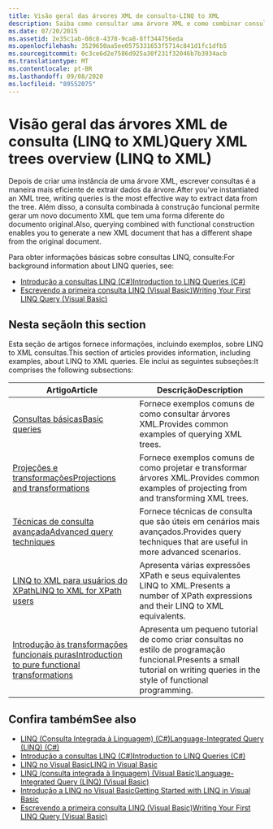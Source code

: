 ```yaml
---
title: Visão geral das árvores XML de consulta-LINQ to XML
description: Saiba como consultar uma árvore XML e como combinar consultas e construção funcional para remodelar uma árvore.
ms.date: 07/20/2015
ms.assetid: 2e35c1ab-08c8-4378-9ca8-8ff344756eda
ms.openlocfilehash: 3529650aa5ee0575331653f5714c841d1fc1dfb5
ms.sourcegitcommit: 0c3ce6d2e7586d925a30f231f32046b7b3934acb
ms.translationtype: MT
ms.contentlocale: pt-BR
ms.lasthandoff: 09/08/2020
ms.locfileid: "89552075"
---
```

# <a name="query-xml-trees-overview-linq-to-xml"></a><span data-ttu-id="1417e-103">Visão geral das árvores XML de consulta (LINQ to XML)</span><span class="sxs-lookup"><span data-stu-id="1417e-103">Query XML trees overview (LINQ to XML)</span></span>

<span data-ttu-id="1417e-104">Depois de criar uma instância de uma árvore XML, escrever consultas é a maneira mais eficiente de extrair dados da árvore.</span><span class="sxs-lookup"><span data-stu-id="1417e-104">After you've instantiated an XML tree, writing queries is the most effective way to extract data from the tree.</span></span> <span data-ttu-id="1417e-105">Além disso, a consulta combinada à construção funcional permite gerar um novo documento XML que tem uma forma diferente do documento original.</span><span class="sxs-lookup"><span data-stu-id="1417e-105">Also, querying combined with functional construction enables you to generate a new XML document that has a different shape from the original document.</span></span>

<span data-ttu-id="1417e-106">Para obter informações básicas sobre consultas LINQ, consulte:</span><span class="sxs-lookup"><span data-stu-id="1417e-106">For background information about LINQ queries, see:</span></span>

- [<span data-ttu-id="1417e-107">Introdução a consultas LINQ (C#)</span><span class="sxs-lookup"><span data-stu-id="1417e-107">Introduction to LINQ Queries (C#)</span></span>](../../csharp/programming-guide/concepts/linq/introduction-to-linq-queries.md)
- [<span data-ttu-id="1417e-108">Escrevendo a primeira consulta LINQ (Visual Basic)</span><span class="sxs-lookup"><span data-stu-id="1417e-108">Writing Your First LINQ Query (Visual Basic)</span></span>](../../visual-basic/programming-guide/concepts/linq/writing-your-first-linq-query.md)

## <a name="in-this-section"></a><span data-ttu-id="1417e-109">Nesta seção</span><span class="sxs-lookup"><span data-stu-id="1417e-109">In this section</span></span>

<span data-ttu-id="1417e-110">Esta seção de artigos fornece informações, incluindo exemplos, sobre LINQ to XML consultas.</span><span class="sxs-lookup"><span data-stu-id="1417e-110">This section of articles provides information, including examples, about LINQ to XML queries.</span></span> <span data-ttu-id="1417e-111">Ele inclui as seguintes subseções:</span><span class="sxs-lookup"><span data-stu-id="1417e-111">It comprises the following subsections:</span></span>

|<span data-ttu-id="1417e-112">Artigo</span><span class="sxs-lookup"><span data-stu-id="1417e-112">Article</span></span>|<span data-ttu-id="1417e-113">Descrição</span><span class="sxs-lookup"><span data-stu-id="1417e-113">Description</span></span>|
|-----------|-----------------|
|[<span data-ttu-id="1417e-114">Consultas básicas</span><span class="sxs-lookup"><span data-stu-id="1417e-114">Basic queries</span></span>](find-element-specific-attribute.md)|<span data-ttu-id="1417e-115">Fornece exemplos comuns de como consultar árvores XML.</span><span class="sxs-lookup"><span data-stu-id="1417e-115">Provides common examples of querying XML trees.</span></span>|
|[<span data-ttu-id="1417e-116">Projeções e transformações</span><span class="sxs-lookup"><span data-stu-id="1417e-116">Projections and transformations</span></span>](work-dictionaries-linq-xml.md)|<span data-ttu-id="1417e-117">Fornece exemplos comuns de como projetar e transformar árvores XML.</span><span class="sxs-lookup"><span data-stu-id="1417e-117">Provides common examples of projecting from and transforming XML trees.</span></span>|
|[<span data-ttu-id="1417e-118">Técnicas de consulta avançada</span><span class="sxs-lookup"><span data-stu-id="1417e-118">Advanced query techniques</span></span>](join-two-collections.md)|<span data-ttu-id="1417e-119">Fornece técnicas de consulta que são úteis em cenários mais avançados.</span><span class="sxs-lookup"><span data-stu-id="1417e-119">Provides query techniques that are useful in more advanced scenarios.</span></span>|
|[<span data-ttu-id="1417e-120">LINQ to XML para usuários do XPath</span><span class="sxs-lookup"><span data-stu-id="1417e-120">LINQ to XML for XPath users</span></span>](comparison-xpath-linq-xml.md)|<span data-ttu-id="1417e-121">Apresenta várias expressões XPath e seus equivalentes LINQ to XML.</span><span class="sxs-lookup"><span data-stu-id="1417e-121">Presents a number of XPath expressions and their LINQ to XML equivalents.</span></span>|
|[<span data-ttu-id="1417e-122">Introdução às transformações funcionais puras</span><span class="sxs-lookup"><span data-stu-id="1417e-122">Introduction to pure functional transformations</span></span>](introduction-pure-functional-transformations.md)|<span data-ttu-id="1417e-123">Apresenta um pequeno tutorial de como criar consultas no estilo de programação funcional.</span><span class="sxs-lookup"><span data-stu-id="1417e-123">Presents a small tutorial on writing queries in the style of functional programming.</span></span>|

## <a name="see-also"></a><span data-ttu-id="1417e-124">Confira também</span><span class="sxs-lookup"><span data-stu-id="1417e-124">See also</span></span>

- [<span data-ttu-id="1417e-125">LINQ (Consulta Integrada à Linguagem) (C#)</span><span class="sxs-lookup"><span data-stu-id="1417e-125">Language-Integrated Query (LINQ) (C#)</span></span>](../../csharp/programming-guide/concepts/linq/index.md)
- [<span data-ttu-id="1417e-126">Introdução a consultas LINQ (C#)</span><span class="sxs-lookup"><span data-stu-id="1417e-126">Introduction to LINQ Queries (C#)</span></span>](../../csharp/programming-guide/concepts/linq/introduction-to-linq-queries.md)
- [<span data-ttu-id="1417e-127">LINQ no Visual Basic</span><span class="sxs-lookup"><span data-stu-id="1417e-127">LINQ in Visual Basic</span></span>](../../visual-basic/programming-guide/language-features/linq/index.md)
- [<span data-ttu-id="1417e-128">LINQ (consulta integrada à linguagem) (Visual Basic)</span><span class="sxs-lookup"><span data-stu-id="1417e-128">Language-Integrated Query (LINQ) (Visual Basic)</span></span>](../../visual-basic/programming-guide/concepts/linq/index.md)
- [<span data-ttu-id="1417e-129">Introdução a LINQ no Visual Basic</span><span class="sxs-lookup"><span data-stu-id="1417e-129">Getting Started with LINQ in Visual Basic</span></span>](../../visual-basic/programming-guide/concepts/linq/getting-started-with-linq.md)
- [<span data-ttu-id="1417e-130">Escrevendo a primeira consulta LINQ (Visual Basic)</span><span class="sxs-lookup"><span data-stu-id="1417e-130">Writing Your First LINQ Query (Visual Basic)</span></span>](../../visual-basic/programming-guide/concepts/linq/writing-your-first-linq-query.md)
